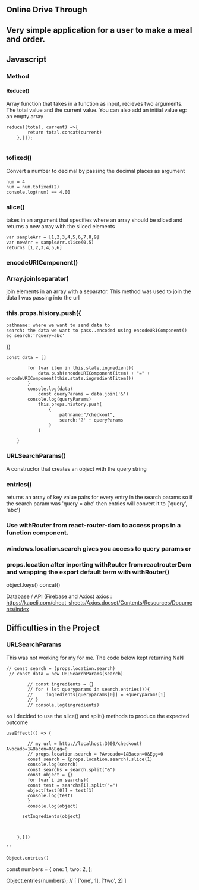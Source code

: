 ## Online Drive Through


## Very simple application for a user to make a meal and order. 


## Javascript 

### Method 

#### Reduce()
Array function that takes in a function as input, recieves two arguments. The total value and the current value. You can also add an initial value eg: an empty array
```
reduce((total, current) =>{
        return total.concat(current)
    },[]);
    
```
### tofixed()
 Convert a number to decimal by passing the decimal places as argument

 ```
 num = 4
 num = num.tofixed(2)
 console.log(num) == 4.00
```

### slice()
takes in an argument that specifies where an array should be sliced and returns a new array with the sliced elements 
```
var sampleArr = [1,2,3,4,5,6,7,8,9]
var newArr = sampleArr.slice(0,5)
returns [1,2,3,4,5,6]

```
### encodeURIComponent()

### Array.join(separator)
join elements in an array with a separator. This method was used to join the data I was passing into the url



### this.props.history.push({
    pathname: where we want to send data to
    search: the data we want to pass..encoded using encodeURIComponent() eg search:'?query=abc'
})

```
const data = []

        for (var item in this.state.ingredient){
            data.push(encodeURIComponent(item) + "=" + encodeURIComponent(this.state.ingredient[item]))
        }
        console.log(data)
            const queryParams = data.join('&')
        console.log(queryParams)
            this.props.history.push(
                {
                    pathname:"/checkout",
                    search:'?' + queryParams
                }
            )

    }
```


### URLSearchParams()

A constructor that creates an object with the query string


### entries()

returns an array of key value pairs for every entry in the search params
so if the search param was 'query = abc'
then entries will convert it to ['query', 'abc']

### Use withRouter from react-router-dom to access props in a function component. 

### windows.location.search gives you access to query params or 

### props.location after inporting withRouter from reactrouterDom and wrapping the export default term with withRouter()



object.keys()
concat()



Database / API (Firebase and Axios)
axios : https://kapeli.com/cheat_sheets/Axios.docset/Contents/Resources/Documents/index



## Difficulties in the Project

### URLSearchParams

This was not working for my for me. The code below kept returning NaN

```
// const search = (props.location.search)
 // const data = new URLSearchParams(search)

        // const ingredients = {}
        // for ( let queryparams in search.entries()){
        //     ingredients[queryparams[0]] = +queryparams[1]
        // }
        // console.log(ingredients)

```
so I decided to use the slice() and split() methods to produce the expected outcome

```
useEffect(() => {

        // my url = http://localhost:3000/checkout?Avocado=1&Bacon=0&Egg=0
        // props.location.search = ?Avocado=1&Bacon=0&Egg=0
        const search = (props.location.search).slice(1)
        console.log(search)
        const searchs = search.split("&")
        const object = {}
        for (var i in searchs){
        const test = searchs[i].split("=")
        object[test[0]] = test[1]
        console.log(test)
        }
        console.log(object)
        
      setIngredients(object)
       
     

    },[])

``

Object.entries()

```
const numbers = {
  one: 1,
  two: 2,
};

Object.entries(numbers);
// [ ['one', 1], ['two', 2] ]

```